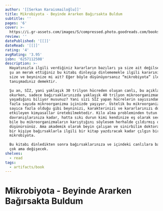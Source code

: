 ```yaml
---
author: '[[Serkan Karaismailoğlu]]'
title: Mikrobiyota - Beyinde Ararken Bağırsakta Buldum
subtitle: ''
pages: '6'
cover: >-
  https://i.gr-assets.com/images/S/compressed.photo.goodreads.com/books/1648621579l/60718619.jpg
review: ''
datePublished: '[[]]'
dateRead: '[[]]'
rating: '4'
avgRating: '3.95'
isbn: '6257112508'
description: >-
  Hayatınızla ilgili verdiğiniz kararların bazıları ya size ait değilse. Mesela
  şu an merak ettiğiniz bu kitabı dinleyip dinlememekle ilgili kararınız tümüyle
  size ve beyninize mi ait? Eğer böyle düşünüyorsanız “mikrobiyota” ile henüz
  tanışmadınız demektir.  
    
  Şu an, SİZ, yani yaklaşık 30 trilyon hücreden oluşan canlı, bu açıklamayı
  okurken, sadece bağırsaklarınızda yaklaşık 40 trilyon mikroorganizmanın
  yaşadığını biliyor musunuz? Yani sizi SİZ yapan hücrelerin sayısından daha
  fazla sayıda mikroorganizma içinizde yaşıyor. Üstelik bu mikroorganizmalar
  sayıca fazla olduğu gibi beyninizi, karakterinizi ve kararlarınızı doğrudan
  etkileyen kimyasallar üretebilmektedir. Kilo alma probleminden tutun
  davranışlarınıza kadar, hatta sıkı durun kimi kendinize eş olarak seçeceğinize
  bile bu mikroorganizmaların karıştığını söylesem herhalde çıldırmış olduğumu
  düşünürsünüz. Ama akademik olarak beyin çalışan ve sinirbilim doktorası yapmış
  bir kişiye bağırsaklarla ilgili bir kitap yazdıracak kadar çılgın bir konu
  mikrobiyota.  
    
  Bu kitabı dinledikten sonra bağırsaklarınıza ve içindeki canlılara bakışınız
  çok ama değişecek.
shelves:
  - read
tags:
  - artifacts/book
---
```

#  Mikrobiyota - Beyinde Ararken Bağırsakta Buldum
